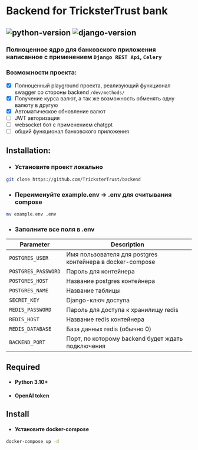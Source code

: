 # Backend for TricksterTrust bank

![python-version](https://img.shields.io/badge/python-3.10-blue.svg)
![django-version](https://img.shields.io/badge/django-4.1.7-orange/)
----------------------

### Полноценное ядро для банковского приложения написанное с применением `Django REST Api`, `Celery`

### Возможности проекта:

- [x] Полноценный playground проекта, реализующий функционал swagger со стороны backend `/dev/methods/`
- [x] Получение курса валют, а так же возможность обменять одну валюту в другую
- [x] Автоматическое обновление валют
- [ ] JWT авторизация
- [ ] websocket бот с применением chatgpt
- [ ] общий функционал банковского приложения

## Installation:

- ### Установите проект локально

```bash
git clone https://github.com/TricksterTrust/backend
```

- ### Переименуйте example.env → .env для считывания compose

```bash
mv example.env .env
```

- ### Заполните все поля в .env

| Parameter           | Description                                               |
|---------------------|-----------------------------------------------------------|
| `POSTGRES_USER`     | Имя пользователя для postgres контейнера в docker-compose |
| `POSTGRES_PASSWORD` | Пароль для контейнера                                     |
| `POSTGRES_HOST`     | Название postgres контейнера                              |
| `POSTGRES_NAME`     | Название таблицы                                          |
| `SECRET_KEY`        | Django-ключ доступа                                       |
| `REDIS_PASSWORD`    | Пароль для доступа к хранилищу redis                      |
| `REDIS_HOST`        | Название redis контейнера                                 |
| `REDIS_DATABASE`    | База данных redis (обычно 0)                              |
| `BACKEND_PORT`      | Порт, по которому backend будет ждать подключения         |

## Required

- #### Python 3.10+
- #### OpenAI token

## Install

- #### Установите docker-compose

```bash
docker-compose up -d
```